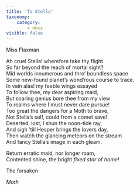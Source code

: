```yaml
---
title: 'To Stella'
taxonomy:
    category:
        - docs
visible: false
---
```


<div class="author">Miss Flaxman</div>

Ah cruel Stella! wherefore take thy flight  
So far beyond the reach of mortal sight?  
Mid worlds innumerous and thro’ boundless space  
Some new-found planet’s wond’rous course to trace.  
In vain alas! my feeble wings essayed  
To follow thee, my dear aspiring maid,  
But soaring genius bore thee from my view  
To realms where I must never dare pursue!  
Too great the dangers for a Moth to brave,  
Not Stella’s self, could from a comet save!  
Deserted, lost, I shun the noon-tide ray,  
And sigh ’till Hesper brings the lovers day,  
Then watch the glancing meteors on the stream  
And fancy Stella’s image in each gleam.  

Return erratic maid, nor longer roam,  
Contented shine, the bright *fixed star* of *home!*

The forsaken

*Moth*